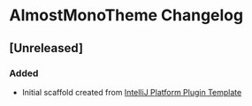 <!-- Keep a Changelog guide -> https://keepachangelog.com -->

# AlmostMonoTheme Changelog

## [Unreleased]
### Added
- Initial scaffold created from [IntelliJ Platform Plugin Template](https://github.com/JetBrains/intellij-platform-plugin-template)
